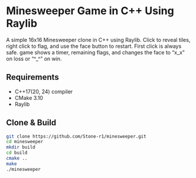 # Minesweeper Game in C++ Using Raylib
A simple 16x16 Minesweeper clone in C++ using Raylib. Click to reveal tiles, right click to flag, and use the face button to restart. First click is always safe. game shows a timer, remaining flags, and changes the face to “x_x” on loss or “^_^” on win.

## Requirements
- C++17(20, 24) compiler
- CMake 3.10
- Raylib

## Clone & Build
```bash
git clone https://github.com/Stone-r1/minesweeper.git 
cd minesweeper
mkdir build
cd build
cmake ..
make
./minesweeper
```
